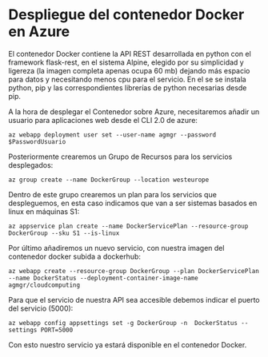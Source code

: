# Despliegue del contenedor Docker en Azure

El contenedor Docker contiene la API REST desarrollada en python con el framework flask-rest, en el sistema Alpine, elegido por su simplicidad y ligereza (la imagen completa apenas ocupa 60 mb) dejando más espacio para datos y necesitando menos cpu para el servicio.
En el se se instala python, pip y las correspondientes librerías de python necesarias desde pip.

A la hora de desplegar el Contenedor sobre Azure, necesitaremos añadir un usuario para aplicaciones web desde el CLI 2.0 de azure:

`az webapp deployment user set --user-name agmgr --password $PasswordUsuario`

Posteriormente crearemos un Grupo de Recursos para los servicios desplegados:

`az group create --name DockerGroup --location westeurope`

Dentro de este grupo crearemos un plan para los servicios que despleguemos, en esta caso indicamos que van a ser sistemas basados en linux en máquinas S1:

`az appservice plan create --name DockerServicePlan --resource-group DockerGroup --sku S1 --is-linux`

Por último añadiremos un nuevo servicio, con nuestra imagen del contenedor docker subida a dockerhub:

`az webapp create --resource-group DockerGroup --plan DockerServicePlan --name DockerStatus --deployment-container-image-name agmgr/cloudcomputing`

Para que el servicio de nuestra API sea accesible debemos indicar el puerto del servicio (5000):

`az webapp config appsettings set -g DockerGroup -n  DockerStatus --settings PORT=5000`

Con esto nuestro servicio ya estará disponible en el contenedor Docker.
